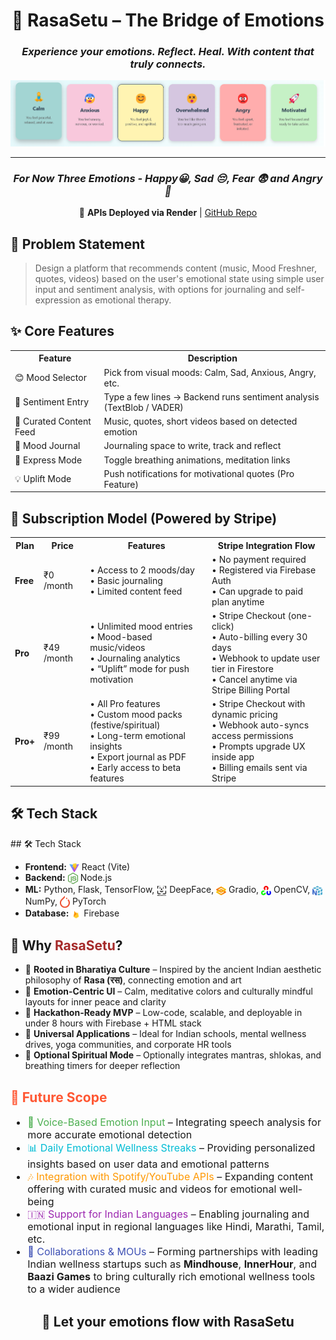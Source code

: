 <h1 align="center">🌉 RasaSetu – The Bridge of Emotions</h1>

<h3 align="center"><em>Experience your emotions. Reflect. Heal. With content that truly connects.</em></h3>
<p align="center">
  <img src="https://raw.githubusercontent.com/kaustubhpatil322/Byte-Verse/RasaSetu/Images/Emotions.png" alt="Various Emotions Banner" width="800"/>
</p>


<hr/>

  <h3 align="center"><em>For Now Three Emotions - Happy😀, Sad 😔, Fear 😨 and Angry 😤</em></h3>
  
<p align="center">
  🔗 <b>APIs Deployed via Render</b> | <a href="https://github.com/Aditya948351/Emotions_API" target="_blank">GitHub Repo</a>
</p>


  

<h2>🧠 Problem Statement</h2>
<blockquote>
Design a platform that recommends content (music, Mood Freshner, quotes, videos) based on the user's emotional state using simple user input and sentiment analysis, with options for journaling and self-expression as emotional therapy.
</blockquote>

<h2>✨ Core Features</h2>

<table>
  <tr><th>Feature</th><th>Description</th></tr>
  <tr><td>😊 Mood Selector</td><td>Pick from visual moods: Calm, Sad, Anxious, Angry, etc.</td></tr>
  <tr><td>🧠 Sentiment Entry</td><td>Type a few lines → Backend runs sentiment analysis (TextBlob / VADER)</td></tr>
  <tr><td>🎵 Curated Content Feed</td><td>Music, quotes, short videos based on detected emotion</td></tr>
  <tr><td>📔 Mood Journal</td><td>Journaling space to write, track and reflect</td></tr>
  <tr><td>🧘 Express Mode</td><td>Toggle breathing animations, meditation links</td></tr>
  <tr><td>💡 Uplift Mode</td><td>Push notifications for motivational quotes (Pro Feature)</td></tr>
</table>

<h2>💸 Subscription Model (Powered by Stripe)</h2>

<table>
  <tr>
    <th>Plan</th>
    <th>Price</th>
    <th>Features</th>
    <th>Stripe Integration Flow</th>
  </tr>

  <tr>
    <td><b>Free</b></td>
    <td>₹0 /month</td>
    <td>
      • Access to 2 moods/day<br>
      • Basic journaling<br>
      • Limited content feed
    </td>
    <td>
      • No payment required<br>
      • Registered via Firebase Auth<br>
      • Can upgrade to paid plan anytime
    </td>
  </tr>

  <tr>
    <td><b>Pro</b></td>
    <td>₹49 /month</td>
    <td>
      • Unlimited mood entries<br>
      • Mood-based music/videos<br>
      • Journaling analytics<br>
      • “Uplift” mode for push motivation
    </td>
    <td>
      • Stripe Checkout (one-click)<br>
      • Auto-billing every 30 days<br>
      • Webhook to update user tier in Firestore<br>
      • Cancel anytime via Stripe Billing Portal
    </td>
  </tr>

  <tr>
    <td><b>Pro+</b></td>
    <td>₹99 /month</td>
    <td>
      • All Pro features<br>
      • Custom mood packs (festive/spiritual)<br>
      • Long-term emotional insights<br>
      • Export journal as PDF<br>
      • Early access to beta features
    </td>
    <td>
      • Stripe Checkout with dynamic pricing<br>
      • Webhook auto-syncs access permissions<br>
      • Prompts upgrade UX inside app<br>
      • Billing emails sent via Stripe
    </td>
  </tr>
</table>


<h2>🛠️ Tech Stack</h2>
## 🛠️ Tech Stack

<ul>
  <li><b>Frontend:</b> 
    <img src="https://raw.githubusercontent.com/kaustubhpatil322/Byte-Verse/refs/heads/RasaSetu/Images/reactVite.jpeg" alt="React Vite" width="16" style="vertical-align: middle;"/> React (Vite)
  </li>
  <li><b>Backend:</b> 
    <img src="https://raw.githubusercontent.com/kaustubhpatil322/Byte-Verse/73570d041e1e630accb414a52113b986f8572ff6/Images/node-js.svg" alt="Node.js" width="16" style="vertical-align: middle;"/> Node.js
  </li>
  <li><b>ML:</b> Python, Flask, TensorFlow, 
    <img src="https://raw.githubusercontent.com/kaustubhpatil322/Byte-Verse/refs/heads/RasaSetu/Images/deepface.png" alt="DeepFace" width="16" style="vertical-align: middle;"/> DeepFace, 
    <img src="https://raw.githubusercontent.com/kaustubhpatil322/Byte-Verse/refs/heads/RasaSetu/Images/gradio.jpeg" alt="Gradio" width="16" style="vertical-align: middle;"/> Gradio, 
    <img src="https://raw.githubusercontent.com/kaustubhpatil322/Byte-Verse/refs/heads/RasaSetu/Images/opencv.jpeg" alt="OpenCV" width="16" style="vertical-align: middle;"/> OpenCV, 
    <img src="https://raw.githubusercontent.com/kaustubhpatil322/Byte-Verse/refs/heads/RasaSetu/Images/numpy.png" alt="NumPy" width="16" style="vertical-align: middle;"/> NumPy, 
    <img src="https://raw.githubusercontent.com/kaustubhpatil322/Byte-Verse/2c83794814a2237c64d9984aea36c52f5903fb83/Images/pytorch.svg" alt="PyTorch" width="16" style="vertical-align: middle;"/> PyTorch
  </li>
  <li><b>Database:</b> 
    <img src="https://raw.githubusercontent.com/kaustubhpatil322/Byte-Verse/refs/heads/RasaSetu/Images/firebase.png" alt="Firebase" width="16" style="vertical-align: middle;"/> Firebase
  </li>
<!--   <li><b>Deployment:</b> 
    <img src="https://raw.githubusercontent.com/kaustubhpatil322/Byte-Verse/c648d59c4d44d9650fb0996b542400b6e6680566/Images/vercel.svg" alt="Vercel" width="16" style="vertical-align: middle;"/> Vercel
  </li> -->
</ul>

<h2>🌟 Why <span style="color:#A52A2A;"><b>RasaSetu</b></span>?</h2>

<ul>
  <li>🎨 <b>Rooted in Bharatiya Culture</b> – Inspired by the ancient Indian aesthetic philosophy of <b>Rasa (रस)</b>, connecting emotion and art</li>
  
  <li>🧘 <b>Emotion-Centric UI</b> – Calm, meditative colors and culturally mindful layouts for inner peace and clarity</li>
  
  <li>🚀 <b>Hackathon-Ready MVP</b> – Low-code, scalable, and deployable in under 8 hours with Firebase + HTML stack</li>
  
  <li>🏫 <b>Universal Applications</b> – Ideal for Indian schools, mental wellness drives, yoga communities, and corporate HR tools</li>
  
  <li>📿 <b>Optional Spiritual Mode</b> – Optionally integrates mantras, shlokas, and breathing timers for deeper reflection</li>
</ul>


<h2 style="color:#FF5733;">📍 Future Scope</h2>
<ul style="font-size: 16px;">
  <li><span style="color:#4CAF50;">🎤 Voice-Based Emotion Input</span> – Integrating speech analysis for more accurate emotional detection</li>
  
  <li><span style="color:#00BCD4;">📊 Daily Emotional Wellness Streaks</span> – Providing personalized insights based on user data and emotional patterns</li>
  
  <li><span style="color:#FF9800;">🎶 Integration with Spotify/YouTube APIs</span> – Expanding content offering with curated music and videos for emotional well-being</li>
  
  <li><span style="color:#9C27B0;">🇮🇳 Support for Indian Languages</span> – Enabling journaling and emotional input in regional languages like Hindi, Marathi, Tamil, etc.</li>
  
  <li><span style="color:#3F51B5;">🤝 Collaborations & MOUs</span> – Forming partnerships with leading Indian wellness startups such as <b>Mindhouse</b>, <b>InnerHour</b>, and <b>Baazi Games</b> to bring culturally rich emotional wellness tools to a wider audience</li>
</ul>


<h2 align="center">🚀 Let your emotions flow with <strong>RasaSetu</strong></h2>
